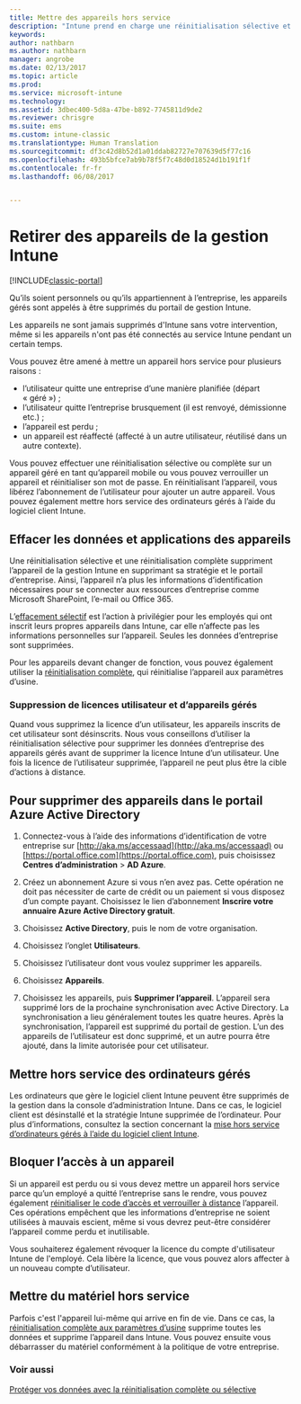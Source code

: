 ```yaml
---
title: Mettre des appareils hors service
description: "Intune prend en charge une réinitialisation sélective et une réinitialisation complète pour supprimer l’appareil de la gestion Intune en supprimant la stratégie et le portail d’entreprise."
keywords: 
author: nathbarn
ms.author: nathbarn
manager: angrobe
ms.date: 02/13/2017
ms.topic: article
ms.prod: 
ms.service: microsoft-intune
ms.technology: 
ms.assetid: 3dbec400-5d8a-47be-b892-7745811d9de2
ms.reviewer: chrisgre
ms.suite: ems
ms.custom: intune-classic
ms.translationtype: Human Translation
ms.sourcegitcommit: df3c42d8b52d1a01ddab82727e707639d5f77c16
ms.openlocfilehash: 493b5bfce7ab9b78f5f7c48d0d18524d1b191f1f
ms.contentlocale: fr-fr
ms.lasthandoff: 06/08/2017


---
```


# <a name="retire-devices-from-intune-management"></a>Retirer des appareils de la gestion Intune

[!INCLUDE[classic-portal](../includes/classic-portal.md)]

Qu’ils soient personnels ou qu’ils appartiennent à l’entreprise, les appareils gérés sont appelés à être supprimés du portail de gestion Intune.

Les appareils ne sont jamais supprimés d'Intune sans votre intervention, même si les appareils n'ont pas été connectés au service Intune pendant un certain temps.

Vous pouvez être amené à mettre un appareil hors service pour plusieurs raisons :

-   l’utilisateur quitte une entreprise d’une manière planifiée (départ « géré ») ;
-   l’utilisateur quitte l’entreprise brusquement (il est renvoyé, démissionne etc.) ;
-   l’appareil est perdu ;
-   un appareil est réaffecté (affecté à un autre utilisateur, réutilisé dans un autre contexte).

Vous pouvez effectuer une réinitialisation sélective ou complète sur un appareil géré en tant qu’appareil mobile ou vous pouvez verrouiller un appareil et réinitialiser son mot de passe. En réinitialisant l’appareil, vous libérez l’abonnement de l’utilisateur pour ajouter un autre appareil. Vous pouvez également mettre hors service des ordinateurs gérés à l’aide du logiciel client Intune.

## <a name="wipe-data-and-apps-from-devices"></a>Effacer les données et applications des appareils
Une réinitialisation sélective et une réinitialisation complète suppriment l’appareil de la gestion Intune en supprimant sa stratégie et le portail d’entreprise. Ainsi, l’appareil n’a plus les informations d’identification nécessaires pour se connecter aux ressources d’entreprise comme Microsoft SharePoint, l’e-mail ou Office 365.

L’[effacement sélectif](use-remote-wipe-to-help-protect-data-using-microsoft-intune.md#selective-wipe) est l’action à privilégier pour les employés qui ont inscrit leurs propres appareils dans Intune, car elle n’affecte pas les informations personnelles sur l’appareil. Seules les données d’entreprise sont supprimées.

Pour les appareils devant changer de fonction, vous pouvez également utiliser la [réinitialisation complète](use-remote-wipe-to-help-protect-data-using-microsoft-intune.md#full-wipe), qui réinitialise l’appareil aux paramètres d’usine.

### <a name="removing-user-licenses-and-managed-devices"></a>Suppression de licences utilisateur et d’appareils gérés
Quand vous supprimez la licence d’un utilisateur, les appareils inscrits de cet utilisateur sont désinscrits. Nous vous conseillons d’utiliser la réinitialisation sélective pour supprimer les données d’entreprise des appareils gérés avant de supprimer la licence Intune d’un utilisateur. Une fois la licence de l’utilisateur supprimée, l’appareil ne peut plus être la cible d’actions à distance.

## <a name="to-delete-devices-in-the-azure-active-directory-portal"></a>Pour supprimer des appareils dans le portail Azure Active Directory

1.  Connectez-vous à l’aide des informations d’identification de votre entreprise sur [http://aka.ms/accessaad](http://aka.ms/accessaad) ou [https://portal.office.com](https://portal.office.com), puis choisissez **Centres d’administration** &gt; **AD Azure**.

2.  Créez un abonnement Azure si vous n’en avez pas. Cette opération ne doit pas nécessiter de carte de crédit ou un paiement si vous disposez d’un compte payant. Choisissez le lien d’abonnement **Inscrire votre annuaire Azure Active Directory gratuit**.

4.  Choisissez **Active Directory**, puis le nom de votre organisation.

5.  Choisissez l’onglet **Utilisateurs**.

6.  Choisissez l’utilisateur dont vous voulez supprimer les appareils.

7.  Choisissez **Appareils**.

8.  Choisissez les appareils, puis **Supprimer l’appareil**. L’appareil sera supprimé lors de la prochaine synchronisation avec Active Directory. La synchronisation a lieu généralement toutes les quatre heures. Après la synchronisation, l’appareil est supprimé du portail de gestion. L’un des appareils de l’utilisateur est donc supprimé, et un autre pourra être ajouté, dans la limite autorisée pour cet utilisateur.

## <a name="retire-managed-computers"></a>Mettre hors service des ordinateurs gérés
Les ordinateurs que gère le logiciel client Intune peuvent être supprimés de la gestion dans la console d’administration Intune. Dans ce cas, le logiciel client est désinstallé et la stratégie Intune supprimée de l’ordinateur. Pour plus d’informations, consultez la section concernant la [mise hors service d’ordinateurs gérés à l’aide du logiciel client Intune](retire-a-windows-pc-with-microsoft-intune.md).

## <a name="block-access-a-device"></a>Bloquer l’accès à un appareil
Si un appareil est perdu ou si vous devez mettre un appareil hors service parce qu’un employé a quitté l’entreprise sans le rendre, vous pouvez également [réinitialiser le code d’accès et verrouiller à distance](use-remote-lock-and-passcode-reset-in-microsoft-intune.md) l’appareil. Ces opérations empêchent que les informations d’entreprise ne soient utilisées à mauvais escient, même si vous devrez peut-être considérer l’appareil comme perdu et inutilisable.

Vous souhaiterez également révoquer la licence du compte d'utilisateur Intune de l'employé. Cela libère la licence, que vous pouvez alors affecter à un nouveau compte d’utilisateur.

## <a name="retire-hardware"></a>Mettre du matériel hors service
Parfois c'est l'appareil lui-même qui arrive en fin de vie. Dans ce cas, la [réinitialisation complète aux paramètres d’usine](use-remote-wipe-to-help-protect-data-using-microsoft-intune.md) supprime toutes les données et supprime l’appareil dans Intune. Vous pouvez ensuite vous débarrasser du matériel conformément à la politique de votre entreprise.

### <a name="see-also"></a>Voir aussi
[Protéger vos données avec la réinitialisation complète ou sélective](use-remote-wipe-to-help-protect-data-using-microsoft-intune.md)


